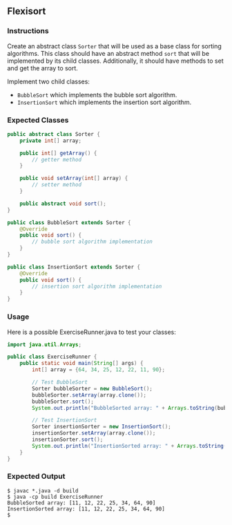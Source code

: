 ## Flexisort

### Instructions

Create an abstract class `Sorter` that will be used as a base class for sorting algorithms. This class should have an abstract method `sort` that will be implemented by its child classes. Additionally, it should have methods to set and get the array to sort.

Implement two child classes:

- `BubbleSort` which implements the bubble sort algorithm.
- `InsertionSort` which implements the insertion sort algorithm.

### Expected Classes

```java
public abstract class Sorter {
    private int[] array;

    public int[] getArray() {
        // getter method
    }

    public void setArray(int[] array) {
        // setter method
    }

    public abstract void sort();
}

public class BubbleSort extends Sorter {
    @Override
    public void sort() {
        // bubble sort algorithm implementation
    }
}

public class InsertionSort extends Sorter {
    @Override
    public void sort() {
        // insertion sort algorithm implementation
    }
}
```

### Usage

Here is a possible ExerciseRunner.java to test your classes:

```java
import java.util.Arrays;

public class ExerciseRunner {
    public static void main(String[] args) {
        int[] array = {64, 34, 25, 12, 22, 11, 90};

        // Test BubbleSort
        Sorter bubbleSorter = new BubbleSort();
        bubbleSorter.setArray(array.clone());
        bubbleSorter.sort();
        System.out.println("BubbleSorted array: " + Arrays.toString(bubbleSorter.getArray()));

        // Test InsertionSort
        Sorter insertionSorter = new InsertionSort();
        insertionSorter.setArray(array.clone());
        insertionSorter.sort();
        System.out.println("InsertionSorted array: " + Arrays.toString(insertionSorter.getArray()));
    }
}
```

### Expected Output

```shell
$ javac *.java -d build
$ java -cp build ExerciseRunner
BubbleSorted array: [11, 12, 22, 25, 34, 64, 90]
InsertionSorted array: [11, 12, 22, 25, 34, 64, 90]
$
```